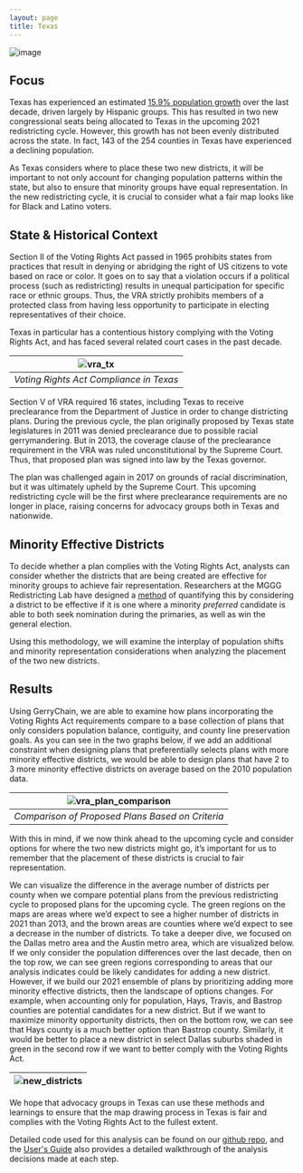 ```yaml
---
layout: page
title: Texas
---
```


![image](https://user-images.githubusercontent.com/2799135/129251434-135ef164-32c9-43ee-bd97-4a92d3b3e3b8.png)


## Focus
Texas has experienced an estimated [15.9% population growth](https://www.texastribune.org/2021/08/12/texas-2020-census/) over the last decade, driven largely by Hispanic groups. This has resulted in two new congressional seats being allocated to Texas in the upcoming 2021 redistricting cycle. However, this growth has not been evenly distributed across the state. In fact, 143 of the 254 counties in Texas have experienced a declining population.

As Texas considers where to place these two new districts, it will be important to not only account for changing population patterns within the state, but also to ensure that minority groups have equal representation. In the new redistricting cycle, it is crucial to consider what a fair map looks like for Black and Latino voters. 

## State & Historical Context

Section II of the Voting Rights Act passed in 1965 prohibits states from practices that result in denying or abridging the right of US citizens to vote based on race or color. It goes on to say that a violation occurs if a political process (such as redistricting) results in unequal participation for specific race or ethnic groups. Thus, the VRA strictly prohibits members of a protected class from having less opportunity to participate in electing representatives of their choice. 

Texas in particular has a contentious history complying with the Voting Rights Act, and has faced several related court cases in the past decade.

| ![vra_tx](https://user-images.githubusercontent.com/2799135/129927714-3102b71e-9d22-4026-a40c-e1f04679cf61.png)| 
|:--:| 
| *Voting Rights Act Compliance in Texas*|


 
Section V of VRA required 16 states, including Texas to receive preclearance from the Department of Justice in order to change districting plans. During the previous cycle, the plan originally proposed by Texas state legislatures in 2011 was denied preclearance due to possible racial gerrymandering. But in 2013, the coverage clause of the preclearance requirement in the VRA was ruled unconstitutional by the Supreme Court. Thus, that proposed plan was signed into law by the Texas governor. 

The plan was challenged again in 2017 on grounds of racial discrimination, but it was ultimately upheld by the Supreme Court. This upcoming redistricting cycle will be the first where preclearance requirements are no longer in place, raising concerns for advocacy groups both in Texas and nationwide.

## Minority Effective Districts

To decide whether a plan complies with the Voting Rights Act, analysts can consider whether the districts that are being created are effective for minority groups to achieve fair representation. Researchers at the MGGG Redistricting Lab have designed a [method](https://mggg.org/vra) of quantifying this by considering a district to be effective if it is one where a minority _preferred_ candidate is able to both seek nomination during the primaries, as well as win the general election.

Using this methodology, we will examine the interplay of population shifts and minority representation considerations when analyzing the placement of the two new districts.


## Results


Using GerryChain, we are able to examine how plans incorporating the Voting Rights Act requirements compare to a base collection of plans that only considers population balance, contiguity, and county line preservation goals. As you can see in the two graphs below, if we add an additional constraint when designing plans that preferentially selects plans with more minority effective districts, we would be able to design plans that have 2 to 3 more minority effective districts on average based on the 2010 population data.

| ![vra_plan_comparison](https://user-images.githubusercontent.com/2799135/131414278-ffefe569-61c5-4ed5-bc3b-2563b4ea2a6f.png)| 
|:--:| 
| *Comparison of Proposed Plans Based on Criteria*|

With this in mind, if we now think ahead to the upcoming cycle and consider options for where the two new districts might go, it’s important for us to remember that the placement of these districts is crucial to fair representation. 

We can visualize the difference in the average number of districts per county when we compare potential plans from the previous redistricting cycle to proposed plans for the upcoming cycle. The green regions on the maps are areas where we’d expect to see a higher number of districts in 2021 than 2013, and the brown areas are counties where we’d expect to see a decrease in the number of districts. To take a deeper dive, we focused on the Dallas metro area and the Austin metro area, which are visualized below. If we only consider the population differences over the last decade, then on the top row, we can see green regions corresponding to areas that our analysis indicates could be likely candidates for adding a new district. However, if we build our 2021 ensemble of plans by prioritizing adding more minority effective districts, then the landscape of options changes. For example, when accounting only for population, Hays, Travis, and Bastrop counties are potential candidates for a new district. But if we want to maximize minority opportunity districts, then on the bottom row, we can see that Hays county is a much better option than Bastrop county. Similarly, it would be better to place a new district in select Dallas suburbs shaded in green in the second row if we want to better comply with the Voting Rights Act. 


| ![new_districts](https://user-images.githubusercontent.com/2799135/131414541-6898b2c1-a0d3-4aa0-b176-76aa8d0df54a.png)| 
|:--:| 


We hope that advocacy groups in Texas can use these methods and learnings to ensure that the map drawing process in Texas is fair and complies with the Voting Rights Act to the fullest extent.

Detailed code used for this analysis can be found on our [github repo](https://github.com/uwescience/dssg2021-redistricting), and the [User's Guide](https://uwescience.github.io/DSSG2021-redistricting-website/guide/) also provides a detailed walkthrough of the analysis decisions made at each step.
